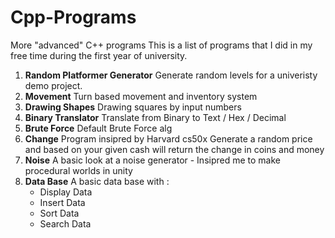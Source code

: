 # Cpp-Programs
 More "advanced" C++ programs
This is a list of programs that I did in my free time during the first year of university.

1. **Random Platformer Generator**
    Generate random levels for a univeristy demo project.
1. **Movement**
    Turn based movement and inventory system
1. **Drawing Shapes**
    Drawing squares by input numbers
1. **Binary Translator**
    Translate from Binary to Text / Hex / Decimal
1. **Brute Force**
    Default Brute Force alg
1. **Change**
    Program insipred by Harvard cs50x
    Generate a random price and based on your given cash will return the change in coins and money
1. **Noise**
    A basic look at a noise generator - Insipred me to make procedural worlds in unity
1. **Data Base**
    A basic data base with :
    * Display Data
    * Insert Data
    * Sort Data
    * Search Data
